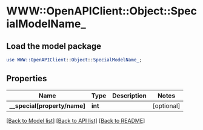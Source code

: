 # WWW::OpenAPIClient::Object::SpecialModelName_

## Load the model package
```perl
use WWW::OpenAPIClient::Object::SpecialModelName_;
```

## Properties
Name | Type | Description | Notes
------------ | ------------- | ------------- | -------------
**__special[property/name]** | **int** |  | [optional] 

[[Back to Model list]](../README.md#documentation-for-models) [[Back to API list]](../README.md#documentation-for-api-endpoints) [[Back to README]](../README.md)


